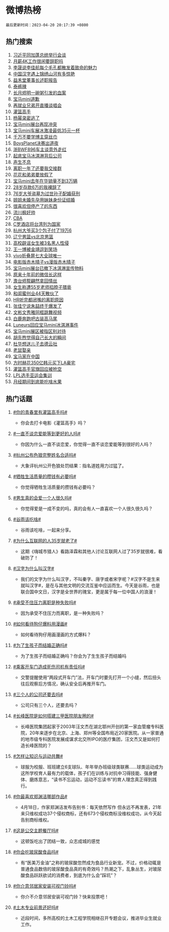 # 微博热榜

`最后更新时间：2023-04-20 20:17:39 +0800`

## 热门搜索

1. [习近平同加蓬总统举行会谈](https://m.weibo.cn/search?containerid=100103type%3D1%26t%3D10%26q%3D%23%E4%B9%A0%E8%BF%91%E5%B9%B3%E5%90%8C%E5%8A%A0%E8%93%AC%E6%80%BB%E7%BB%9F%E4%B8%BE%E8%A1%8C%E4%BC%9A%E8%B0%88%23&stream_entry_id=51&isnewpage=1&extparam=seat%3D1%26filter_type%3Drealtimehot%26pos%3D0%26c_type%3D51%26dgr%3D0%26cate%3D10103%26stream_entry_id%3D51%26display_time%3D1681993057%26pre_seqid%3D16819930570570481445&luicode=10000011&lfid=106003type%253D25%2526t%253D3%2526disable_hot%253D1%2526filter_type%253Drealtimehot)
1. [月薪4K工作很闲要辞职吗](https://m.weibo.cn/search?containerid=100103type%3D1%26t%3D10%26q%3D%23%E6%9C%88%E8%96%AA4K%E5%B7%A5%E4%BD%9C%E5%BE%88%E9%97%B2%E8%A6%81%E8%BE%9E%E8%81%8C%E5%90%97%23&stream_entry_id=31&isnewpage=1&extparam=seat%3D1%26filter_type%3Drealtimehot%26flag%3D2%26c_type%3D31%26cate%3D5001%26pos%3D0%26stream_entry_id%3D31%26realpos%3D1%26q%3D%2523%25E6%259C%2588%25E8%2596%25AA4K%25E5%25B7%25A5%25E4%25BD%259C%25E5%25BE%2588%25E9%2597%25B2%25E8%25A6%2581%25E8%25BE%259E%25E8%2581%258C%25E5%2590%2597%2523%26dgr%3D0%26band_rank%3D1%26lcate%3D5001%26display_time%3D1681993057%26pre_seqid%3D16819930570570481445&luicode=10000011&lfid=106003type%253D25%2526t%253D3%2526disable_hot%253D1%2526filter_type%253Drealtimehot)
1. [李晟说李佳航每个毛孔都散发着致命的魅力](https://m.weibo.cn/search?containerid=100103type%3D1%26t%3D10%26q%3D%23%E6%9D%8E%E6%99%9F%E8%AF%B4%E6%9D%8E%E4%BD%B3%E8%88%AA%E6%AF%8F%E4%B8%AA%E6%AF%9B%E5%AD%94%E9%83%BD%E6%95%A3%E5%8F%91%E7%9D%80%E8%87%B4%E5%91%BD%E7%9A%84%E9%AD%85%E5%8A%9B%23&stream_entry_id=31&isnewpage=1&extparam=seat%3D1%26filter_type%3Drealtimehot%26flag%3D0%26c_type%3D31%26cate%3D5001%26pos%3D1%26stream_entry_id%3D31%26realpos%3D2%26q%3D%2523%25E6%259D%258E%25E6%2599%259F%25E8%25AF%25B4%25E6%259D%258E%25E4%25BD%25B3%25E8%2588%25AA%25E6%25AF%258F%25E4%25B8%25AA%25E6%25AF%259B%25E5%25AD%2594%25E9%2583%25BD%25E6%2595%25A3%25E5%258F%2591%25E7%259D%2580%25E8%2587%25B4%25E5%2591%25BD%25E7%259A%2584%25E9%25AD%2585%25E5%258A%259B%2523%26dgr%3D0%26band_rank%3D2%26lcate%3D5001%26display_time%3D1681993057%26pre_seqid%3D16819930570570481445&luicode=10000011&lfid=106003type%253D25%2526t%253D3%2526disable_hot%253D1%2526filter_type%253Drealtimehot)
1. [中国汉字遇上锦绣山河有多惊艳](https://m.weibo.cn/search?containerid=100103type%3D1%26t%3D10%26q%3D%23%E4%B8%AD%E5%9B%BD%E6%B1%89%E5%AD%97%E9%81%87%E4%B8%8A%E9%94%A6%E7%BB%A3%E5%B1%B1%E6%B2%B3%E6%9C%89%E5%A4%9A%E6%83%8A%E8%89%B3%23&stream_entry_id=31&isnewpage=1&extparam=seat%3D1%26filter_type%3Drealtimehot%26flag%3D0%26c_type%3D31%26cate%3D5001%26pos%3D2%26stream_entry_id%3D31%26realpos%3D3%26q%3D%2523%25E4%25B8%25AD%25E5%259B%25BD%25E6%25B1%2589%25E5%25AD%2597%25E9%2581%2587%25E4%25B8%258A%25E9%2594%25A6%25E7%25BB%25A3%25E5%25B1%25B1%25E6%25B2%25B3%25E6%259C%2589%25E5%25A4%259A%25E6%2583%258A%25E8%2589%25B3%2523%26dgr%3D0%26band_rank%3D3%26lcate%3D5001%26display_time%3D1681993057%26pre_seqid%3D16819930570570481445&luicode=10000011&lfid=106003type%253D25%2526t%253D3%2526disable_hot%253D1%2526filter_type%253Drealtimehot)
1. [益禾堂董事长述职报告](https://m.weibo.cn/search?containerid=100103type%3D1%26t%3D10%26q%3D%23%E7%9B%8A%E7%A6%BE%E5%A0%82%E8%91%A3%E4%BA%8B%E9%95%BF%E8%BF%B0%E8%81%8C%E6%8A%A5%E5%91%8A%23&stream_entry_id=31&isnewpage=1&extparam=seat%3D1%26filter_type%3Drealtimehot%26c_type%3D31%26pos%3D3%26cate%3D5001%26topic_ad%3D1%26stream_entry_id%3D31%26q%3D%2523%25E7%259B%258A%25E7%25A6%25BE%25E5%25A0%2582%25E8%2591%25A3%25E4%25BA%258B%25E9%2595%25BF%25E8%25BF%25B0%25E8%2581%258C%25E6%258A%25A5%25E5%2591%258A%2523%26dgr%3D0%26band_rank%3D4%26lcate%3D5001%26adid%3D186822%26display_time%3D1681993057%26pre_seqid%3D16819930570570481445&luicode=10000011&lfid=106003type%253D25%2526t%253D3%2526disable_hot%253D1%2526filter_type%253Drealtimehot)
1. [泰裤辣](https://m.weibo.cn/search?containerid=100103type%3D1%26t%3D10%26q%3D%E6%B3%B0%E8%A3%A4%E8%BE%A3&stream_entry_id=31&isnewpage=1&extparam=seat%3D1%26filter_type%3Drealtimehot%26flag%3D1%26c_type%3D31%26cate%3D5001%26pos%3D4%26stream_entry_id%3D31%26realpos%3D4%26q%3D%25E6%25B3%25B0%25E8%25A3%25A4%25E8%25BE%25A3%26dgr%3D0%26band_rank%3D4%26lcate%3D5001%26display_time%3D1681993057%26pre_seqid%3D16819930570570481445&luicode=10000011&lfid=106003type%253D25%2526t%253D3%2526disable_hot%253D1%2526filter_type%253Drealtimehot)
1. [长月烬明一碗粥引发的血案](https://m.weibo.cn/search?containerid=100103type%3D1%26t%3D10%26q%3D%23%E9%95%BF%E6%9C%88%E7%83%AC%E6%98%8E%E4%B8%80%E7%A2%97%E7%B2%A5%E5%BC%95%E5%8F%91%E7%9A%84%E8%A1%80%E6%A1%88%23&stream_entry_id=31&isnewpage=1&extparam=seat%3D1%26filter_type%3Drealtimehot%26flag%3D1%26c_type%3D31%26cate%3D5001%26pos%3D5%26stream_entry_id%3D31%26realpos%3D5%26q%3D%2523%25E9%2595%25BF%25E6%259C%2588%25E7%2583%25AC%25E6%2598%258E%25E4%25B8%2580%25E7%25A2%2597%25E7%25B2%25A5%25E5%25BC%2595%25E5%258F%2591%25E7%259A%2584%25E8%25A1%2580%25E6%25A1%2588%2523%26dgr%3D0%26band_rank%3D5%26lcate%3D5001%26display_time%3D1681993057%26pre_seqid%3D16819930570570481445&luicode=10000011&lfid=106003type%253D25%2526t%253D3%2526disable_hot%253D1%2526filter_type%253Drealtimehot)
1. [宝马mini道歉](https://m.weibo.cn/search?containerid=100103type%3D1%26t%3D10%26q%3D%23%E5%AE%9D%E9%A9%ACmini%E9%81%93%E6%AD%89%23&stream_entry_id=31&isnewpage=1&extparam=seat%3D1%26filter_type%3Drealtimehot%26flag%3D16%26c_type%3D31%26cate%3D5001%26pos%3D6%26stream_entry_id%3D31%26realpos%3D6%26q%3D%2523%25E5%25AE%259D%25E9%25A9%25ACmini%25E9%2581%2593%25E6%25AD%2589%2523%26dgr%3D0%26band_rank%3D6%26lcate%3D5001%26display_time%3D1681993057%26pre_seqid%3D16819930570570481445&luicode=10000011&lfid=106003type%253D25%2526t%253D3%2526disable_hot%253D1%2526filter_type%253Drealtimehot)
1. [再就业兄弟开直播谈唱会](https://m.weibo.cn/search?containerid=100103type%3D1%26t%3D10%26q%3D%23%E5%86%8D%E5%B0%B1%E4%B8%9A%E5%85%84%E5%BC%9F%E5%BC%80%E7%9B%B4%E6%92%AD%E8%B0%88%E5%94%B1%E4%BC%9A%23&stream_entry_id=31&isnewpage=1&extparam=seat%3D1%26filter_type%3Drealtimehot%26c_type%3D31%26pos%3D7%26cate%3D5001%26topic_ad%3D1%26stream_entry_id%3D31%26q%3D%2523%25E5%2586%258D%25E5%25B0%25B1%25E4%25B8%259A%25E5%2585%2584%25E5%25BC%259F%25E5%25BC%2580%25E7%259B%25B4%25E6%2592%25AD%25E8%25B0%2588%25E5%2594%25B1%25E4%25BC%259A%2523%26dgr%3D0%26band_rank%3D7%26lcate%3D5001%26adid%3D186865%26display_time%3D1681993057%26pre_seqid%3D16819930570570481445&luicode=10000011&lfid=106003type%253D25%2526t%253D3%2526disable_hot%253D1%2526filter_type%253Drealtimehot)
1. [灌篮高手](https://m.weibo.cn/search?containerid=100103type%3D1%26t%3D10%26q%3D%E7%81%8C%E7%AF%AE%E9%AB%98%E6%89%8B&stream_entry_id=31&isnewpage=1&extparam=seat%3D1%26filter_type%3Drealtimehot%26flag%3D1%26c_type%3D31%26cate%3D5001%26pos%3D8%26stream_entry_id%3D31%26realpos%3D7%26q%3D%25E7%2581%258C%25E7%25AF%25AE%25E9%25AB%2598%25E6%2589%258B%26dgr%3D0%26band_rank%3D7%26lcate%3D5001%26display_time%3D1681993057%26pre_seqid%3D16819930570570481445&luicode=10000011&lfid=106003type%253D25%2526t%253D3%2526disable_hot%253D1%2526filter_type%253Drealtimehot)
1. [杨幂录密逃了](https://m.weibo.cn/search?containerid=100103type%3D1%26t%3D10%26q%3D%23%E6%9D%A8%E5%B9%82%E5%BD%95%E5%AF%86%E9%80%83%E4%BA%86%23&stream_entry_id=31&isnewpage=1&extparam=seat%3D1%26filter_type%3Drealtimehot%26flag%3D0%26c_type%3D31%26cate%3D5001%26pos%3D9%26stream_entry_id%3D31%26realpos%3D8%26q%3D%2523%25E6%259D%25A8%25E5%25B9%2582%25E5%25BD%2595%25E5%25AF%2586%25E9%2580%2583%25E4%25BA%2586%2523%26dgr%3D0%26band_rank%3D8%26lcate%3D5001%26display_time%3D1681993057%26pre_seqid%3D16819930570570481445&luicode=10000011&lfid=106003type%253D25%2526t%253D3%2526disable_hot%253D1%2526filter_type%253Drealtimehot)
1. [宝马mini展台再现冲突](https://m.weibo.cn/search?containerid=100103type%3D1%26t%3D10%26q%3D%23%E5%AE%9D%E9%A9%ACmini%E5%B1%95%E5%8F%B0%E5%86%8D%E7%8E%B0%E5%86%B2%E7%AA%81%23&stream_entry_id=31&isnewpage=1&extparam=seat%3D1%26filter_type%3Drealtimehot%26flag%3D1%26c_type%3D31%26cate%3D5001%26pos%3D10%26stream_entry_id%3D31%26realpos%3D9%26q%3D%2523%25E5%25AE%259D%25E9%25A9%25ACmini%25E5%25B1%2595%25E5%258F%25B0%25E5%2586%258D%25E7%258E%25B0%25E5%2586%25B2%25E7%25AA%2581%2523%26dgr%3D0%26band_rank%3D9%26lcate%3D5001%26display_time%3D1681993057%26pre_seqid%3D16819930570570481445&luicode=10000011&lfid=106003type%253D25%2526t%253D3%2526disable_hot%253D1%2526filter_type%253Drealtimehot)
1. [宝马mini车展冰激凌最低35元一杯](https://m.weibo.cn/search?containerid=100103type%3D1%26t%3D10%26q%3D%23%E5%AE%9D%E9%A9%ACmini%E8%BD%A6%E5%B1%95%E5%86%B0%E6%BF%80%E5%87%8C%E6%9C%80%E4%BD%8E35%E5%85%83%E4%B8%80%E6%9D%AF%23&stream_entry_id=31&isnewpage=1&extparam=seat%3D1%26filter_type%3Drealtimehot%26flag%3D0%26c_type%3D31%26cate%3D5001%26pos%3D11%26stream_entry_id%3D31%26realpos%3D10%26q%3D%2523%25E5%25AE%259D%25E9%25A9%25ACmini%25E8%25BD%25A6%25E5%25B1%2595%25E5%2586%25B0%25E6%25BF%2580%25E5%2587%258C%25E6%259C%2580%25E4%25BD%258E35%25E5%2585%2583%25E4%25B8%2580%25E6%259D%25AF%2523%26dgr%3D0%26band_rank%3D10%26lcate%3D5001%26display_time%3D1681993057%26pre_seqid%3D16819930570570481445&luicode=10000011&lfid=106003type%253D25%2526t%253D3%2526disable_hot%253D1%2526filter_type%253Drealtimehot)
1. [千万不要学博主穿丝巾](https://m.weibo.cn/search?containerid=100103type%3D1%26t%3D10%26q%3D%E5%8D%83%E4%B8%87%E4%B8%8D%E8%A6%81%E5%AD%A6%E5%8D%9A%E4%B8%BB%E7%A9%BF%E4%B8%9D%E5%B7%BE&stream_entry_id=31&isnewpage=1&extparam=seat%3D1%26filter_type%3Drealtimehot%26flag%3D1%26c_type%3D31%26cate%3D5001%26pos%3D12%26stream_entry_id%3D31%26realpos%3D11%26q%3D%25E5%258D%2583%25E4%25B8%2587%25E4%25B8%258D%25E8%25A6%2581%25E5%25AD%25A6%25E5%258D%259A%25E4%25B8%25BB%25E7%25A9%25BF%25E4%25B8%259D%25E5%25B7%25BE%26dgr%3D0%26band_rank%3D11%26lcate%3D5001%26display_time%3D1681993057%26pre_seqid%3D16819930570570481445&luicode=10000011&lfid=106003type%253D25%2526t%253D3%2526disable_hot%253D1%2526filter_type%253Drealtimehot)
1. [BoysPlanet决赛出道夜](https://m.weibo.cn/search?containerid=100103type%3D1%26t%3D10%26q%3D%23BoysPlanet%E5%86%B3%E8%B5%9B%E5%87%BA%E9%81%93%E5%A4%9C%23&stream_entry_id=31&isnewpage=1&extparam=seat%3D1%26filter_type%3Drealtimehot%26flag%3D1%26c_type%3D31%26cate%3D5001%26pos%3D13%26stream_entry_id%3D31%26realpos%3D12%26q%3D%2523BoysPlanet%25E5%2586%25B3%25E8%25B5%259B%25E5%2587%25BA%25E9%2581%2593%25E5%25A4%259C%2523%26dgr%3D0%26band_rank%3D12%26lcate%3D5001%26display_time%3D1681993057%26pre_seqid%3D16819930570570481445&luicode=10000011&lfid=106003type%253D25%2526t%253D3%2526disable_hot%253D1%2526filter_type%253Drealtimehot)
1. [浙BWF896车主谈意外走红](https://m.weibo.cn/search?containerid=100103type%3D1%26t%3D10%26q%3D%23%E6%B5%99BWF896%E8%BD%A6%E4%B8%BB%E8%B0%88%E6%84%8F%E5%A4%96%E8%B5%B0%E7%BA%A2%23&stream_entry_id=31&isnewpage=1&extparam=seat%3D1%26filter_type%3Drealtimehot%26flag%3D0%26c_type%3D31%26cate%3D5001%26pos%3D14%26stream_entry_id%3D31%26realpos%3D13%26q%3D%2523%25E6%25B5%2599BWF896%25E8%25BD%25A6%25E4%25B8%25BB%25E8%25B0%2588%25E6%2584%258F%25E5%25A4%2596%25E8%25B5%25B0%25E7%25BA%25A2%2523%26dgr%3D0%26band_rank%3D13%26lcate%3D5001%26display_time%3D1681993057%26pre_seqid%3D16819930570570481445&luicode=10000011&lfid=106003type%253D25%2526t%253D3%2526disable_hot%253D1%2526filter_type%253Drealtimehot)
1. [起底宝马冰淇淋背后公司](https://m.weibo.cn/search?containerid=100103type%3D1%26t%3D10%26q%3D%23%E8%B5%B7%E5%BA%95%E5%AE%9D%E9%A9%AC%E5%86%B0%E6%B7%87%E6%B7%8B%E8%83%8C%E5%90%8E%E5%85%AC%E5%8F%B8%23&stream_entry_id=31&isnewpage=1&extparam=seat%3D1%26filter_type%3Drealtimehot%26flag%3D0%26c_type%3D31%26cate%3D5001%26pos%3D15%26stream_entry_id%3D31%26realpos%3D14%26q%3D%2523%25E8%25B5%25B7%25E5%25BA%2595%25E5%25AE%259D%25E9%25A9%25AC%25E5%2586%25B0%25E6%25B7%2587%25E6%25B7%258B%25E8%2583%258C%25E5%2590%258E%25E5%2585%25AC%25E5%258F%25B8%2523%26dgr%3D0%26band_rank%3D14%26lcate%3D5001%26display_time%3D1681993057%26pre_seqid%3D16819930570570481445&luicode=10000011&lfid=106003type%253D25%2526t%253D3%2526disable_hot%253D1%2526filter_type%253Drealtimehot)
1. [声生不息](https://m.weibo.cn/search?containerid=100103type%3D1%26t%3D10%26q%3D%E5%A3%B0%E7%94%9F%E4%B8%8D%E6%81%AF&stream_entry_id=31&isnewpage=1&extparam=seat%3D1%26filter_type%3Drealtimehot%26flag%3D1%26c_type%3D31%26cate%3D5001%26pos%3D16%26stream_entry_id%3D31%26realpos%3D15%26q%3D%25E5%25A3%25B0%25E7%2594%259F%25E4%25B8%258D%25E6%2581%25AF%26dgr%3D0%26band_rank%3D15%26lcate%3D5001%26display_time%3D1681993057%26pre_seqid%3D16819930570570481445&luicode=10000011&lfid=106003type%253D25%2526t%253D3%2526disable_hot%253D1%2526filter_type%253Drealtimehot)
1. [离职一年了还要我交接群](https://m.weibo.cn/search?containerid=100103type%3D1%26t%3D10%26q%3D%23%E7%A6%BB%E8%81%8C%E4%B8%80%E5%B9%B4%E4%BA%86%E8%BF%98%E8%A6%81%E6%88%91%E4%BA%A4%E6%8E%A5%E7%BE%A4%23&stream_entry_id=31&isnewpage=1&extparam=seat%3D1%26filter_type%3Drealtimehot%26flag%3D0%26c_type%3D31%26cate%3D5001%26pos%3D17%26stream_entry_id%3D31%26realpos%3D16%26q%3D%2523%25E7%25A6%25BB%25E8%2581%258C%25E4%25B8%2580%25E5%25B9%25B4%25E4%25BA%2586%25E8%25BF%2598%25E8%25A6%2581%25E6%2588%2591%25E4%25BA%25A4%25E6%258E%25A5%25E7%25BE%25A4%2523%26dgr%3D0%26band_rank%3D16%26lcate%3D5001%26display_time%3D1681993057%26pre_seqid%3D16819930570570481445&luicode=10000011&lfid=106003type%253D25%2526t%253D3%2526disable_hot%253D1%2526filter_type%253Drealtimehot)
1. [花花和弟弟要放假了](https://m.weibo.cn/search?containerid=100103type%3D1%26t%3D10%26q%3D%23%E8%8A%B1%E8%8A%B1%E5%92%8C%E5%BC%9F%E5%BC%9F%E8%A6%81%E6%94%BE%E5%81%87%E4%BA%86%23&stream_entry_id=31&isnewpage=1&extparam=seat%3D1%26filter_type%3Drealtimehot%26flag%3D0%26c_type%3D31%26cate%3D5001%26pos%3D18%26stream_entry_id%3D31%26realpos%3D17%26q%3D%2523%25E8%258A%25B1%25E8%258A%25B1%25E5%2592%258C%25E5%25BC%259F%25E5%25BC%259F%25E8%25A6%2581%25E6%2594%25BE%25E5%2581%2587%25E4%25BA%2586%2523%26dgr%3D0%26band_rank%3D17%26lcate%3D5001%26display_time%3D1681993057%26pre_seqid%3D16819930570570481445&luicode=10000011&lfid=106003type%253D25%2526t%253D3%2526disable_hot%253D1%2526filter_type%253Drealtimehot)
1. [宝马mini去年在华销量不到3万辆](https://m.weibo.cn/search?containerid=100103type%3D1%26t%3D10%26q%3D%23%E5%AE%9D%E9%A9%ACmini%E5%8E%BB%E5%B9%B4%E5%9C%A8%E5%8D%8E%E9%94%80%E9%87%8F%E4%B8%8D%E5%88%B03%E4%B8%87%E8%BE%86%23&stream_entry_id=31&isnewpage=1&extparam=seat%3D1%26filter_type%3Drealtimehot%26flag%3D1%26c_type%3D31%26cate%3D5001%26pos%3D19%26stream_entry_id%3D31%26realpos%3D18%26q%3D%2523%25E5%25AE%259D%25E9%25A9%25ACmini%25E5%258E%25BB%25E5%25B9%25B4%25E5%259C%25A8%25E5%258D%258E%25E9%2594%2580%25E9%2587%258F%25E4%25B8%258D%25E5%2588%25B03%25E4%25B8%2587%25E8%25BE%2586%2523%26dgr%3D0%26band_rank%3D18%26lcate%3D5001%26display_time%3D1681993057%26pre_seqid%3D16819930570570481445&luicode=10000011&lfid=106003type%253D25%2526t%253D3%2526disable_hot%253D1%2526filter_type%253Drealtimehot)
1. [28岁存款6万的我裸辞了](https://m.weibo.cn/search?containerid=100103type%3D1%26t%3D10%26q%3D%2328%E5%B2%81%E5%AD%98%E6%AC%BE6%E4%B8%87%E7%9A%84%E6%88%91%E8%A3%B8%E8%BE%9E%E4%BA%86%23&stream_entry_id=31&isnewpage=1&extparam=seat%3D1%26filter_type%3Drealtimehot%26flag%3D0%26c_type%3D31%26cate%3D5001%26pos%3D20%26stream_entry_id%3D31%26realpos%3D19%26q%3D%252328%25E5%25B2%2581%25E5%25AD%2598%25E6%25AC%25BE6%25E4%25B8%2587%25E7%259A%2584%25E6%2588%2591%25E8%25A3%25B8%25E8%25BE%259E%25E4%25BA%2586%2523%26dgr%3D0%26band_rank%3D19%26lcate%3D5001%26display_time%3D1681993057%26pre_seqid%3D16819930570570481445&luicode=10000011&lfid=106003type%253D25%2526t%253D3%2526disable_hot%253D1%2526filter_type%253Drealtimehot)
1. [76岁大爷盗墓为过世孙子配婚获刑](https://m.weibo.cn/search?containerid=100103type%3D1%26t%3D10%26q%3D%2376%E5%B2%81%E5%A4%A7%E7%88%B7%E7%9B%97%E5%A2%93%E4%B8%BA%E8%BF%87%E4%B8%96%E5%AD%99%E5%AD%90%E9%85%8D%E5%A9%9A%E8%8E%B7%E5%88%91%23&stream_entry_id=31&isnewpage=1&extparam=seat%3D1%26filter_type%3Drealtimehot%26flag%3D0%26c_type%3D31%26cate%3D5001%26pos%3D21%26stream_entry_id%3D31%26realpos%3D20%26q%3D%252376%25E5%25B2%2581%25E5%25A4%25A7%25E7%2588%25B7%25E7%259B%2597%25E5%25A2%2593%25E4%25B8%25BA%25E8%25BF%2587%25E4%25B8%2596%25E5%25AD%2599%25E5%25AD%2590%25E9%2585%258D%25E5%25A9%259A%25E8%258E%25B7%25E5%2588%2591%2523%26dgr%3D0%26band_rank%3D20%26lcate%3D5001%26display_time%3D1681993057%26pre_seqid%3D16819930570570481445&luicode=10000011&lfid=106003type%253D25%2526t%253D3%2526disable_hot%253D1%2526filter_type%253Drealtimehot)
1. [姐姐未婚先孕用妹妹身份证结婚](https://m.weibo.cn/search?containerid=100103type%3D1%26t%3D10%26q%3D%23%E5%A7%90%E5%A7%90%E6%9C%AA%E5%A9%9A%E5%85%88%E5%AD%95%E7%94%A8%E5%A6%B9%E5%A6%B9%E8%BA%AB%E4%BB%BD%E8%AF%81%E7%BB%93%E5%A9%9A%23&stream_entry_id=31&isnewpage=1&extparam=seat%3D1%26filter_type%3Drealtimehot%26flag%3D1%26c_type%3D31%26cate%3D5001%26pos%3D22%26stream_entry_id%3D31%26realpos%3D21%26q%3D%2523%25E5%25A7%2590%25E5%25A7%2590%25E6%259C%25AA%25E5%25A9%259A%25E5%2585%2588%25E5%25AD%2595%25E7%2594%25A8%25E5%25A6%25B9%25E5%25A6%25B9%25E8%25BA%25AB%25E4%25BB%25BD%25E8%25AF%2581%25E7%25BB%2593%25E5%25A9%259A%2523%26dgr%3D0%26band_rank%3D21%26lcate%3D5001%26display_time%3D1681993057%26pre_seqid%3D16819930570570481445&luicode=10000011&lfid=106003type%253D25%2526t%253D3%2526disable_hot%253D1%2526filter_type%253Drealtimehot)
1. [很喜欢但停产了的东西](https://m.weibo.cn/search?containerid=100103type%3D1%26t%3D10%26q%3D%23%E5%BE%88%E5%96%9C%E6%AC%A2%E4%BD%86%E5%81%9C%E4%BA%A7%E4%BA%86%E7%9A%84%E4%B8%9C%E8%A5%BF%23&stream_entry_id=31&isnewpage=1&extparam=seat%3D1%26filter_type%3Drealtimehot%26flag%3D0%26c_type%3D31%26cate%3D5001%26pos%3D23%26stream_entry_id%3D31%26realpos%3D22%26q%3D%2523%25E5%25BE%2588%25E5%2596%259C%25E6%25AC%25A2%25E4%25BD%2586%25E5%2581%259C%25E4%25BA%25A7%25E4%25BA%2586%25E7%259A%2584%25E4%25B8%259C%25E8%25A5%25BF%2523%26dgr%3D0%26band_rank%3D22%26lcate%3D5001%26display_time%3D1681993057%26pre_seqid%3D16819930570570481445&luicode=10000011&lfid=106003type%253D25%2526t%253D3%2526disable_hot%253D1%2526filter_type%253Drealtimehot)
1. [流川枫好帅](https://m.weibo.cn/search?containerid=100103type%3D1%26t%3D10%26q%3D%E6%B5%81%E5%B7%9D%E6%9E%AB%E5%A5%BD%E5%B8%85&stream_entry_id=31&isnewpage=1&extparam=seat%3D1%26filter_type%3Drealtimehot%26flag%3D1%26c_type%3D31%26cate%3D5001%26pos%3D24%26stream_entry_id%3D31%26realpos%3D23%26q%3D%25E6%25B5%2581%25E5%25B7%259D%25E6%259E%25AB%25E5%25A5%25BD%25E5%25B8%2585%26dgr%3D0%26band_rank%3D23%26lcate%3D5001%26display_time%3D1681993057%26pre_seqid%3D16819930570570481445&luicode=10000011&lfid=106003type%253D25%2526t%253D3%2526disable_hot%253D1%2526filter_type%253Drealtimehot)
1. [CBA](https://m.weibo.cn/search?containerid=100103type%3D1%26t%3D10%26q%3DCBA&stream_entry_id=31&isnewpage=1&extparam=seat%3D1%26filter_type%3Drealtimehot%26flag%3D1%26c_type%3D31%26cate%3D5001%26pos%3D25%26stream_entry_id%3D31%26realpos%3D24%26q%3DCBA%26dgr%3D0%26band_rank%3D24%26lcate%3D5001%26display_time%3D1681993057%26pre_seqid%3D16819930570570481445&luicode=10000011&lfid=106003type%253D25%2526t%253D3%2526disable_hot%253D1%2526filter_type%253Drealtimehot)
1. [C罗酒店将台湾列为国家](https://m.weibo.cn/search?containerid=100103type%3D1%26t%3D10%26q%3D%23C%E7%BD%97%E9%85%92%E5%BA%97%E5%B0%86%E5%8F%B0%E6%B9%BE%E5%88%97%E4%B8%BA%E5%9B%BD%E5%AE%B6%23&stream_entry_id=31&isnewpage=1&extparam=seat%3D1%26filter_type%3Drealtimehot%26flag%3D0%26c_type%3D31%26cate%3D5001%26pos%3D26%26stream_entry_id%3D31%26realpos%3D25%26q%3D%2523C%25E7%25BD%2597%25E9%2585%2592%25E5%25BA%2597%25E5%25B0%2586%25E5%258F%25B0%25E6%25B9%25BE%25E5%2588%2597%25E4%25B8%25BA%25E5%259B%25BD%25E5%25AE%25B6%2523%26dgr%3D0%26band_rank%3D25%26lcate%3D5001%26display_time%3D1681993057%26pre_seqid%3D16819930570570481445&luicode=10000011&lfid=106003type%253D25%2526t%253D3%2526disable_hot%253D1%2526filter_type%253Drealtimehot)
1. [杭州大爷买3个包子付了19万6](https://m.weibo.cn/search?containerid=100103type%3D1%26t%3D10%26q%3D%23%E6%9D%AD%E5%B7%9E%E5%A4%A7%E7%88%B7%E4%B9%B03%E4%B8%AA%E5%8C%85%E5%AD%90%E4%BB%98%E4%BA%8619%E4%B8%876%23&stream_entry_id=31&isnewpage=1&extparam=seat%3D1%26filter_type%3Drealtimehot%26flag%3D0%26c_type%3D31%26cate%3D5001%26pos%3D27%26stream_entry_id%3D31%26realpos%3D26%26q%3D%2523%25E6%259D%25AD%25E5%25B7%259E%25E5%25A4%25A7%25E7%2588%25B7%25E4%25B9%25B03%25E4%25B8%25AA%25E5%258C%2585%25E5%25AD%2590%25E4%25BB%2598%25E4%25BA%258619%25E4%25B8%25876%2523%26dgr%3D0%26band_rank%3D26%26lcate%3D5001%26display_time%3D1681993057%26pre_seqid%3D16819930570570481445&luicode=10000011&lfid=106003type%253D25%2526t%253D3%2526disable_hot%253D1%2526filter_type%253Drealtimehot)
1. [辽宁男篮vs北京男篮](https://m.weibo.cn/search?containerid=100103type%3D1%26t%3D10%26q%3D%23%E8%BE%BD%E5%AE%81%E7%94%B7%E7%AF%AEvs%E5%8C%97%E4%BA%AC%E7%94%B7%E7%AF%AE%23&stream_entry_id=31&isnewpage=1&extparam=seat%3D1%26filter_type%3Drealtimehot%26flag%3D1%26c_type%3D31%26cate%3D5001%26pos%3D28%26stream_entry_id%3D31%26realpos%3D27%26q%3D%2523%25E8%25BE%25BD%25E5%25AE%2581%25E7%2594%25B7%25E7%25AF%25AEvs%25E5%258C%2597%25E4%25BA%25AC%25E7%2594%25B7%25E7%25AF%25AE%2523%26dgr%3D0%26band_rank%3D27%26lcate%3D5001%26display_time%3D1681993057%26pre_seqid%3D16819930570570481445&luicode=10000011&lfid=106003type%253D25%2526t%253D3%2526disable_hot%253D1%2526filter_type%253Drealtimehot)
1. [高校辟谣女生被3名黑人性侵](https://m.weibo.cn/search?containerid=100103type%3D1%26t%3D10%26q%3D%23%E9%AB%98%E6%A0%A1%E8%BE%9F%E8%B0%A3%E5%A5%B3%E7%94%9F%E8%A2%AB3%E5%90%8D%E9%BB%91%E4%BA%BA%E6%80%A7%E4%BE%B5%23&stream_entry_id=31&isnewpage=1&extparam=seat%3D1%26filter_type%3Drealtimehot%26flag%3D1%26c_type%3D31%26cate%3D5001%26pos%3D29%26stream_entry_id%3D31%26realpos%3D28%26q%3D%2523%25E9%25AB%2598%25E6%25A0%25A1%25E8%25BE%259F%25E8%25B0%25A3%25E5%25A5%25B3%25E7%2594%259F%25E8%25A2%25AB3%25E5%2590%258D%25E9%25BB%2591%25E4%25BA%25BA%25E6%2580%25A7%25E4%25BE%25B5%2523%26dgr%3D0%26band_rank%3D28%26lcate%3D5001%26display_time%3D1681993057%26pre_seqid%3D16819930570570481445&luicode=10000011&lfid=106003type%253D25%2526t%253D3%2526disable_hot%253D1%2526filter_type%253Drealtimehot)
1. [王一博被金靖逗到笑场](https://m.weibo.cn/search?containerid=100103type%3D1%26t%3D10%26q%3D%23%E7%8E%8B%E4%B8%80%E5%8D%9A%E8%A2%AB%E9%87%91%E9%9D%96%E9%80%97%E5%88%B0%E7%AC%91%E5%9C%BA%23&stream_entry_id=31&isnewpage=1&extparam=seat%3D1%26filter_type%3Drealtimehot%26flag%3D1%26c_type%3D31%26cate%3D5001%26pos%3D30%26stream_entry_id%3D31%26realpos%3D29%26q%3D%2523%25E7%258E%258B%25E4%25B8%2580%25E5%258D%259A%25E8%25A2%25AB%25E9%2587%2591%25E9%259D%2596%25E9%2580%2597%25E5%2588%25B0%25E7%25AC%2591%25E5%259C%25BA%2523%26dgr%3D0%26band_rank%3D29%26lcate%3D5001%26display_time%3D1681993057%26pre_seqid%3D16819930570570481445&luicode=10000011&lfid=106003type%253D25%2526t%253D3%2526disable_hot%253D1%2526filter_type%253Drealtimehot)
1. [vivo折叠屏七大全球唯一](https://m.weibo.cn/search?containerid=100103type%3D1%26t%3D10%26q%3D%23vivo%E6%8A%98%E5%8F%A0%E5%B1%8F%E4%B8%83%E5%A4%A7%E5%85%A8%E7%90%83%E5%94%AF%E4%B8%80%23&stream_entry_id=31&isnewpage=1&extparam=seat%3D1%26filter_type%3Drealtimehot%26flag%3D0%26c_type%3D31%26cate%3D5001%26pos%3D31%26stream_entry_id%3D31%26realpos%3D30%26q%3D%2523vivo%25E6%258A%2598%25E5%258F%25A0%25E5%25B1%258F%25E4%25B8%2583%25E5%25A4%25A7%25E5%2585%25A8%25E7%2590%2583%25E5%2594%25AF%25E4%25B8%2580%2523%26dgr%3D0%26band_rank%3D30%26lcate%3D5001%26adid%3D186995%26display_time%3D1681993057%26pre_seqid%3D16819930570570481445&luicode=10000011&lfid=106003type%253D25%2526t%253D3%2526disable_hot%253D1%2526filter_type%253Drealtimehot)
1. [电影版赤木晴子vs漫版赤木晴子](https://m.weibo.cn/search?containerid=100103type%3D1%26t%3D10%26q%3D%23%E7%94%B5%E5%BD%B1%E7%89%88%E8%B5%A4%E6%9C%A8%E6%99%B4%E5%AD%90vs%E6%BC%AB%E7%89%88%E8%B5%A4%E6%9C%A8%E6%99%B4%E5%AD%90%23&stream_entry_id=31&isnewpage=1&extparam=seat%3D1%26filter_type%3Drealtimehot%26flag%3D0%26c_type%3D31%26cate%3D5001%26pos%3D32%26stream_entry_id%3D31%26realpos%3D31%26q%3D%2523%25E7%2594%25B5%25E5%25BD%25B1%25E7%2589%2588%25E8%25B5%25A4%25E6%259C%25A8%25E6%2599%25B4%25E5%25AD%2590vs%25E6%25BC%25AB%25E7%2589%2588%25E8%25B5%25A4%25E6%259C%25A8%25E6%2599%25B4%25E5%25AD%2590%2523%26dgr%3D0%26band_rank%3D31%26lcate%3D5001%26display_time%3D1681993057%26pre_seqid%3D16819930570570481445&luicode=10000011&lfid=106003type%253D25%2526t%253D3%2526disable_hot%253D1%2526filter_type%253Drealtimehot)
1. [宝马mini展台已撤下冰淇淋宣传物料](https://m.weibo.cn/search?containerid=100103type%3D1%26t%3D10%26q%3D%23%E5%AE%9D%E9%A9%ACmini%E5%B1%95%E5%8F%B0%E5%B7%B2%E6%92%A4%E4%B8%8B%E5%86%B0%E6%B7%87%E6%B7%8B%E5%AE%A3%E4%BC%A0%E7%89%A9%E6%96%99%23&stream_entry_id=31&isnewpage=1&extparam=seat%3D1%26filter_type%3Drealtimehot%26flag%3D0%26c_type%3D31%26cate%3D5001%26pos%3D33%26stream_entry_id%3D31%26realpos%3D32%26q%3D%2523%25E5%25AE%259D%25E9%25A9%25ACmini%25E5%25B1%2595%25E5%258F%25B0%25E5%25B7%25B2%25E6%2592%25A4%25E4%25B8%258B%25E5%2586%25B0%25E6%25B7%2587%25E6%25B7%258B%25E5%25AE%25A3%25E4%25BC%25A0%25E7%2589%25A9%25E6%2596%2599%2523%26dgr%3D0%26band_rank%3D32%26lcate%3D5001%26display_time%3D1681993057%26pre_seqid%3D16819930570570481445&luicode=10000011&lfid=106003type%253D25%2526t%253D3%2526disable_hot%253D1%2526filter_type%253Drealtimehot)
1. [原来十年前的微信长这样](https://m.weibo.cn/search?containerid=100103type%3D1%26t%3D10%26q%3D%23%E5%8E%9F%E6%9D%A5%E5%8D%81%E5%B9%B4%E5%89%8D%E7%9A%84%E5%BE%AE%E4%BF%A1%E9%95%BF%E8%BF%99%E6%A0%B7%23&stream_entry_id=31&isnewpage=1&extparam=seat%3D1%26filter_type%3Drealtimehot%26flag%3D0%26c_type%3D31%26cate%3D5001%26pos%3D34%26stream_entry_id%3D31%26realpos%3D33%26q%3D%2523%25E5%258E%259F%25E6%259D%25A5%25E5%258D%2581%25E5%25B9%25B4%25E5%2589%258D%25E7%259A%2584%25E5%25BE%25AE%25E4%25BF%25A1%25E9%2595%25BF%25E8%25BF%2599%25E6%25A0%25B7%2523%26dgr%3D0%26band_rank%3D33%26lcate%3D5001%26display_time%3D1681993057%26pre_seqid%3D16819930570570481445&luicode=10000011&lfid=106003type%253D25%2526t%253D3%2526disable_hot%253D1%2526filter_type%253Drealtimehot)
1. [澹台烬帮翩然拿回情丝](https://m.weibo.cn/search?containerid=100103type%3D1%26t%3D10%26q%3D%23%E6%BE%B9%E5%8F%B0%E7%83%AC%E5%B8%AE%E7%BF%A9%E7%84%B6%E6%8B%BF%E5%9B%9E%E6%83%85%E4%B8%9D%23&stream_entry_id=31&isnewpage=1&extparam=seat%3D1%26filter_type%3Drealtimehot%26flag%3D1%26c_type%3D31%26cate%3D5001%26pos%3D35%26stream_entry_id%3D31%26realpos%3D34%26q%3D%2523%25E6%25BE%25B9%25E5%258F%25B0%25E7%2583%25AC%25E5%25B8%25AE%25E7%25BF%25A9%25E7%2584%25B6%25E6%258B%25BF%25E5%259B%259E%25E6%2583%2585%25E4%25B8%259D%2523%26dgr%3D0%26band_rank%3D34%26lcate%3D5001%26display_time%3D1681993057%26pre_seqid%3D16819930570570481445&luicode=10000011&lfid=106003type%253D25%2526t%253D3%2526disable_hot%253D1%2526filter_type%253Drealtimehot)
1. [女生称遭55岁老师掐脖子猥亵](https://m.weibo.cn/search?containerid=100103type%3D1%26t%3D10%26q%3D%23%E5%A5%B3%E7%94%9F%E7%A7%B0%E9%81%AD55%E5%B2%81%E8%80%81%E5%B8%88%E6%8E%90%E8%84%96%E5%AD%90%E7%8C%A5%E4%BA%B5%23&stream_entry_id=31&isnewpage=1&extparam=seat%3D1%26filter_type%3Drealtimehot%26flag%3D1%26c_type%3D31%26cate%3D5001%26pos%3D36%26stream_entry_id%3D31%26realpos%3D35%26q%3D%2523%25E5%25A5%25B3%25E7%2594%259F%25E7%25A7%25B0%25E9%2581%25AD55%25E5%25B2%2581%25E8%2580%2581%25E5%25B8%2588%25E6%258E%2590%25E8%2584%2596%25E5%25AD%2590%25E7%258C%25A5%25E4%25BA%25B5%2523%26dgr%3D0%26band_rank%3D35%26lcate%3D5001%26display_time%3D1681993057%26pre_seqid%3D16819930570570481445&luicode=10000011&lfid=106003type%253D25%2526t%253D3%2526disable_hot%253D1%2526filter_type%253Drealtimehot)
1. [和闺蜜创业44天散伙了](https://m.weibo.cn/search?containerid=100103type%3D1%26t%3D10%26q%3D%23%E5%92%8C%E9%97%BA%E8%9C%9C%E5%88%9B%E4%B8%9A44%E5%A4%A9%E6%95%A3%E4%BC%99%E4%BA%86%23&stream_entry_id=31&isnewpage=1&extparam=seat%3D1%26filter_type%3Drealtimehot%26flag%3D1%26c_type%3D31%26cate%3D5001%26pos%3D37%26stream_entry_id%3D31%26realpos%3D36%26q%3D%2523%25E5%2592%258C%25E9%2597%25BA%25E8%259C%259C%25E5%2588%259B%25E4%25B8%259A44%25E5%25A4%25A9%25E6%2595%25A3%25E4%25BC%2599%25E4%25BA%2586%2523%26dgr%3D0%26band_rank%3D36%26lcate%3D5001%26display_time%3D1681993057%26pre_seqid%3D16819930570570481445&luicode=10000011&lfid=106003type%253D25%2526t%253D3%2526disable_hot%253D1%2526filter_type%253Drealtimehot)
1. [HR听完都闭嘴的离职原因](https://m.weibo.cn/search?containerid=100103type%3D1%26t%3D10%26q%3D%23HR%E5%90%AC%E5%AE%8C%E9%83%BD%E9%97%AD%E5%98%B4%E7%9A%84%E7%A6%BB%E8%81%8C%E5%8E%9F%E5%9B%A0%23&stream_entry_id=31&isnewpage=1&extparam=seat%3D1%26filter_type%3Drealtimehot%26flag%3D0%26c_type%3D31%26cate%3D5001%26pos%3D38%26stream_entry_id%3D31%26realpos%3D37%26q%3D%2523HR%25E5%2590%25AC%25E5%25AE%258C%25E9%2583%25BD%25E9%2597%25AD%25E5%2598%25B4%25E7%259A%2584%25E7%25A6%25BB%25E8%2581%258C%25E5%258E%259F%25E5%259B%25A0%2523%26dgr%3D0%26band_rank%3D37%26lcate%3D5001%26display_time%3D1681993057%26pre_seqid%3D16819930570570481445&luicode=10000011&lfid=106003type%253D25%2526t%253D3%2526disable_hot%253D1%2526filter_type%253Drealtimehot)
1. [张佳宁说朱喆终于爆发了](https://m.weibo.cn/search?containerid=100103type%3D1%26t%3D10%26q%3D%23%E5%BC%A0%E4%BD%B3%E5%AE%81%E8%AF%B4%E6%9C%B1%E5%96%86%E7%BB%88%E4%BA%8E%E7%88%86%E5%8F%91%E4%BA%86%23&stream_entry_id=31&isnewpage=1&extparam=seat%3D1%26filter_type%3Drealtimehot%26flag%3D1%26c_type%3D31%26cate%3D5001%26pos%3D39%26stream_entry_id%3D31%26realpos%3D38%26q%3D%2523%25E5%25BC%25A0%25E4%25BD%25B3%25E5%25AE%2581%25E8%25AF%25B4%25E6%259C%25B1%25E5%2596%2586%25E7%25BB%2588%25E4%25BA%258E%25E7%2588%2586%25E5%258F%2591%25E4%25BA%2586%2523%26dgr%3D0%26band_rank%3D38%26lcate%3D5001%26display_time%3D1681993057%26pre_seqid%3D16819930570570481445&luicode=10000011&lfid=106003type%253D25%2526t%253D3%2526disable_hot%253D1%2526filter_type%253Drealtimehot)
1. [文彬文秀雅同框跳舞视频](https://m.weibo.cn/search?containerid=100103type%3D1%26t%3D10%26q%3D%23%E6%96%87%E5%BD%AC%E6%96%87%E7%A7%80%E9%9B%85%E5%90%8C%E6%A1%86%E8%B7%B3%E8%88%9E%E8%A7%86%E9%A2%91%23&stream_entry_id=31&isnewpage=1&extparam=seat%3D1%26filter_type%3Drealtimehot%26flag%3D0%26c_type%3D31%26cate%3D5001%26pos%3D40%26stream_entry_id%3D31%26realpos%3D39%26q%3D%2523%25E6%2596%2587%25E5%25BD%25AC%25E6%2596%2587%25E7%25A7%2580%25E9%259B%2585%25E5%2590%258C%25E6%25A1%2586%25E8%25B7%25B3%25E8%2588%259E%25E8%25A7%2586%25E9%25A2%2591%2523%26dgr%3D0%26band_rank%3D39%26lcate%3D5001%26display_time%3D1681993057%26pre_seqid%3D16819930570570481445&luicode=10000011&lfid=106003type%253D25%2526t%253D3%2526disable_hot%253D1%2526filter_type%253Drealtimehot)
1. [白鹿奔跑吧古装高马尾](https://m.weibo.cn/search?containerid=100103type%3D1%26t%3D10%26q%3D%23%E7%99%BD%E9%B9%BF%E5%A5%94%E8%B7%91%E5%90%A7%E5%8F%A4%E8%A3%85%E9%AB%98%E9%A9%AC%E5%B0%BE%23&stream_entry_id=31&isnewpage=1&extparam=seat%3D1%26filter_type%3Drealtimehot%26flag%3D1%26c_type%3D31%26cate%3D5001%26pos%3D41%26stream_entry_id%3D31%26realpos%3D40%26q%3D%2523%25E7%2599%25BD%25E9%25B9%25BF%25E5%25A5%2594%25E8%25B7%2591%25E5%2590%25A7%25E5%258F%25A4%25E8%25A3%2585%25E9%25AB%2598%25E9%25A9%25AC%25E5%25B0%25BE%2523%26dgr%3D0%26band_rank%3D40%26lcate%3D5001%26display_time%3D1681993057%26pre_seqid%3D16819930570570481445&luicode=10000011&lfid=106003type%253D25%2526t%253D3%2526disable_hot%253D1%2526filter_type%253Drealtimehot)
1. [Luneurs回应宝马mini冰淇淋事件](https://m.weibo.cn/search?containerid=100103type%3D1%26t%3D10%26q%3D%23Luneurs%E5%9B%9E%E5%BA%94%E5%AE%9D%E9%A9%ACmini%E5%86%B0%E6%B7%87%E6%B7%8B%E4%BA%8B%E4%BB%B6%23&stream_entry_id=31&isnewpage=1&extparam=seat%3D1%26filter_type%3Drealtimehot%26flag%3D0%26c_type%3D31%26cate%3D5001%26pos%3D42%26stream_entry_id%3D31%26realpos%3D41%26q%3D%2523Luneurs%25E5%259B%259E%25E5%25BA%2594%25E5%25AE%259D%25E9%25A9%25ACmini%25E5%2586%25B0%25E6%25B7%2587%25E6%25B7%258B%25E4%25BA%258B%25E4%25BB%25B6%2523%26dgr%3D0%26band_rank%3D41%26lcate%3D5001%26display_time%3D1681993057%26pre_seqid%3D16819930570570481445&luicode=10000011&lfid=106003type%253D25%2526t%253D3%2526disable_hot%253D1%2526filter_type%253Drealtimehot)
1. [宝马mini展区被指区别对待](https://m.weibo.cn/search?containerid=100103type%3D1%26t%3D10%26q%3D%23%E5%AE%9D%E9%A9%ACmini%E5%B1%95%E5%8C%BA%E8%A2%AB%E6%8C%87%E5%8C%BA%E5%88%AB%E5%AF%B9%E5%BE%85%23&stream_entry_id=31&isnewpage=1&extparam=seat%3D1%26filter_type%3Drealtimehot%26flag%3D0%26c_type%3D31%26cate%3D5001%26pos%3D43%26stream_entry_id%3D31%26realpos%3D42%26q%3D%2523%25E5%25AE%259D%25E9%25A9%25ACmini%25E5%25B1%2595%25E5%258C%25BA%25E8%25A2%25AB%25E6%258C%2587%25E5%258C%25BA%25E5%2588%25AB%25E5%25AF%25B9%25E5%25BE%2585%2523%26dgr%3D0%26band_rank%3D42%26lcate%3D5001%26display_time%3D1681993057%26pre_seqid%3D16819930570570481445&luicode=10000011&lfid=106003type%253D25%2526t%253D3%2526disable_hot%253D1%2526filter_type%253Drealtimehot)
1. [胡先煦觉得自己长大的瞬间](https://m.weibo.cn/search?containerid=100103type%3D1%26t%3D10%26q%3D%23%E8%83%A1%E5%85%88%E7%85%A6%E8%A7%89%E5%BE%97%E8%87%AA%E5%B7%B1%E9%95%BF%E5%A4%A7%E7%9A%84%E7%9E%AC%E9%97%B4%23&stream_entry_id=31&isnewpage=1&extparam=seat%3D1%26filter_type%3Drealtimehot%26flag%3D1%26c_type%3D31%26cate%3D5001%26pos%3D44%26stream_entry_id%3D31%26realpos%3D43%26q%3D%2523%25E8%2583%25A1%25E5%2585%2588%25E7%2585%25A6%25E8%25A7%2589%25E5%25BE%2597%25E8%2587%25AA%25E5%25B7%25B1%25E9%2595%25BF%25E5%25A4%25A7%25E7%259A%2584%25E7%259E%25AC%25E9%2597%25B4%2523%26dgr%3D0%26band_rank%3D43%26lcate%3D5001%26display_time%3D1681993057%26pre_seqid%3D16819930570570481445&luicode=10000011&lfid=106003type%253D25%2526t%253D3%2526disable_hot%253D1%2526filter_type%253Drealtimehot)
1. [杜华想送儿子去德云社](https://m.weibo.cn/search?containerid=100103type%3D1%26t%3D10%26q%3D%23%E6%9D%9C%E5%8D%8E%E6%83%B3%E9%80%81%E5%84%BF%E5%AD%90%E5%8E%BB%E5%BE%B7%E4%BA%91%E7%A4%BE%23&stream_entry_id=31&isnewpage=1&extparam=seat%3D1%26filter_type%3Drealtimehot%26flag%3D0%26c_type%3D31%26cate%3D5001%26pos%3D45%26stream_entry_id%3D31%26realpos%3D44%26q%3D%2523%25E6%259D%259C%25E5%258D%258E%25E6%2583%25B3%25E9%2580%2581%25E5%2584%25BF%25E5%25AD%2590%25E5%258E%25BB%25E5%25BE%25B7%25E4%25BA%2591%25E7%25A4%25BE%2523%26dgr%3D0%26band_rank%3D44%26lcate%3D5001%26display_time%3D1681993057%26pre_seqid%3D16819930570570481445&luicode=10000011&lfid=106003type%253D25%2526t%253D3%2526disable_hot%253D1%2526filter_type%253Drealtimehot)
1. [老鼠娶亲](https://m.weibo.cn/search?containerid=100103type%3D1%26t%3D10%26q%3D%E8%80%81%E9%BC%A0%E5%A8%B6%E4%BA%B2&stream_entry_id=31&isnewpage=1&extparam=seat%3D1%26filter_type%3Drealtimehot%26flag%3D1%26c_type%3D31%26cate%3D5001%26pos%3D46%26stream_entry_id%3D31%26realpos%3D45%26q%3D%25E8%2580%2581%25E9%25BC%25A0%25E5%25A8%25B6%25E4%25BA%25B2%26dgr%3D0%26band_rank%3D45%26lcate%3D5001%26display_time%3D1681993057%26pre_seqid%3D16819930570570481445&luicode=10000011&lfid=106003type%253D25%2526t%253D3%2526disable_hot%253D1%2526filter_type%253Drealtimehot)
1. [宝马家在中国](https://m.weibo.cn/search?containerid=100103type%3D1%26t%3D10%26q%3D%E5%AE%9D%E9%A9%AC%E5%AE%B6%E5%9C%A8%E4%B8%AD%E5%9B%BD&stream_entry_id=31&isnewpage=1&extparam=seat%3D1%26filter_type%3Drealtimehot%26flag%3D0%26c_type%3D31%26cate%3D5001%26pos%3D47%26stream_entry_id%3D31%26realpos%3D46%26q%3D%25E5%25AE%259D%25E9%25A9%25AC%25E5%25AE%25B6%25E5%259C%25A8%25E4%25B8%25AD%25E5%259B%25BD%26dgr%3D0%26band_rank%3D46%26lcate%3D5001%26display_time%3D1681993057%26pre_seqid%3D16819930570570481445&luicode=10000011&lfid=106003type%253D25%2526t%253D3%2526disable_hot%253D1%2526filter_type%253Drealtimehot)
1. [方时赫花350亿韩元买下LA豪宅](https://m.weibo.cn/search?containerid=100103type%3D1%26t%3D10%26q%3D%23%E6%96%B9%E6%97%B6%E8%B5%AB%E8%8A%B1350%E4%BA%BF%E9%9F%A9%E5%85%83%E4%B9%B0%E4%B8%8BLA%E8%B1%AA%E5%AE%85%23&stream_entry_id=31&isnewpage=1&extparam=seat%3D1%26filter_type%3Drealtimehot%26flag%3D1%26c_type%3D31%26cate%3D5001%26pos%3D48%26stream_entry_id%3D31%26realpos%3D47%26q%3D%2523%25E6%2596%25B9%25E6%2597%25B6%25E8%25B5%25AB%25E8%258A%25B1350%25E4%25BA%25BF%25E9%259F%25A9%25E5%2585%2583%25E4%25B9%25B0%25E4%25B8%258BLA%25E8%25B1%25AA%25E5%25AE%2585%2523%26dgr%3D0%26band_rank%3D47%26lcate%3D5001%26display_time%3D1681993057%26pre_seqid%3D16819930570570481445&luicode=10000011&lfid=106003type%253D25%2526t%253D3%2526disable_hot%253D1%2526filter_type%253Drealtimehot)
1. [灌篮高手官旗回应被抢空](https://m.weibo.cn/search?containerid=100103type%3D1%26t%3D10%26q%3D%23%E7%81%8C%E7%AF%AE%E9%AB%98%E6%89%8B%E5%AE%98%E6%97%97%E5%9B%9E%E5%BA%94%E8%A2%AB%E6%8A%A2%E7%A9%BA%23&stream_entry_id=31&isnewpage=1&extparam=seat%3D1%26filter_type%3Drealtimehot%26flag%3D1%26c_type%3D31%26cate%3D5001%26pos%3D49%26stream_entry_id%3D31%26realpos%3D48%26q%3D%2523%25E7%2581%258C%25E7%25AF%25AE%25E9%25AB%2598%25E6%2589%258B%25E5%25AE%2598%25E6%2597%2597%25E5%259B%259E%25E5%25BA%2594%25E8%25A2%25AB%25E6%258A%25A2%25E7%25A9%25BA%2523%26dgr%3D0%26band_rank%3D48%26lcate%3D5001%26display_time%3D1681993057%26pre_seqid%3D16819930570570481445&luicode=10000011&lfid=106003type%253D25%2526t%253D3%2526disable_hot%253D1%2526filter_type%253Drealtimehot)
1. [LPL选手亚运会集训](https://m.weibo.cn/search?containerid=100103type%3D1%26t%3D10%26q%3D%23LPL%E9%80%89%E6%89%8B%E4%BA%9A%E8%BF%90%E4%BC%9A%E9%9B%86%E8%AE%AD%23&stream_entry_id=31&isnewpage=1&extparam=seat%3D1%26filter_type%3Drealtimehot%26flag%3D0%26c_type%3D31%26cate%3D5001%26pos%3D50%26stream_entry_id%3D31%26realpos%3D49%26q%3D%2523LPL%25E9%2580%2589%25E6%2589%258B%25E4%25BA%259A%25E8%25BF%2590%25E4%25BC%259A%25E9%259B%2586%25E8%25AE%25AD%2523%26dgr%3D0%26band_rank%3D49%26lcate%3D5001%26display_time%3D1681993057%26pre_seqid%3D16819930570570481445&luicode=10000011&lfid=106003type%253D25%2526t%253D3%2526disable_hot%253D1%2526filter_type%253Drealtimehot)
1. [月经期间到底能吃啥水果](https://m.weibo.cn/search?containerid=100103type%3D1%26t%3D10%26q%3D%23%E6%9C%88%E7%BB%8F%E6%9C%9F%E9%97%B4%E5%88%B0%E5%BA%95%E8%83%BD%E5%90%83%E5%95%A5%E6%B0%B4%E6%9E%9C%23&stream_entry_id=31&isnewpage=1&extparam=seat%3D1%26filter_type%3Drealtimehot%26flag%3D0%26c_type%3D31%26cate%3D5001%26pos%3D51%26stream_entry_id%3D31%26realpos%3D50%26q%3D%2523%25E6%259C%2588%25E7%25BB%258F%25E6%259C%259F%25E9%2597%25B4%25E5%2588%25B0%25E5%25BA%2595%25E8%2583%25BD%25E5%2590%2583%25E5%2595%25A5%25E6%25B0%25B4%25E6%259E%259C%2523%26dgr%3D0%26band_rank%3D50%26lcate%3D5001%26display_time%3D1681993057%26pre_seqid%3D16819930570570481445&luicode=10000011&lfid=106003type%253D25%2526t%253D3%2526disable_hot%253D1%2526filter_type%253Drealtimehot)

## 热门话题

1. [#你的青春里有灌篮高手吗#](https://m.weibo.cn/search?containerid=231522type%3D1%26t%3D10%26q%3D%23%E4%BD%A0%E7%9A%84%E9%9D%92%E6%98%A5%E9%87%8C%E6%9C%89%E7%81%8C%E7%AF%AE%E9%AB%98%E6%89%8B%E5%90%97%23&stream_entry_id=128&isnewpage=1&extparam=seat%3D1%26c_type%3D128%26lcate%3D5004%26dgr%3D0%26cate%3D5004%26pos%3D1-0-0%26unitid%3D1681974774325%26display_time%3D1681993059%26pre_seqid%3D1681993059145027381227&luicode=10000011&lfid=231648_-_4)
    - 你会去打卡电影《灌篮高手》吗？

1. [#一直不谈恋爱能等到更好的人吗#](https://m.weibo.cn/search?containerid=231522type%3D1%26t%3D10%26q%3D%23%E4%B8%80%E7%9B%B4%E4%B8%8D%E8%B0%88%E6%81%8B%E7%88%B1%E8%83%BD%E7%AD%89%E5%88%B0%E6%9B%B4%E5%A5%BD%E7%9A%84%E4%BA%BA%E5%90%97%23&stream_entry_id=128&isnewpage=1&extparam=seat%3D1%26c_type%3D128%26lcate%3D5004%26dgr%3D0%26cate%3D5004%26pos%3D1-0-1%26unitid%3D1681900669202%26display_time%3D1681993059%26pre_seqid%3D1681993059145027381227&luicode=10000011&lfid=231648_-_4)
    - 你因为什么一直不谈恋爱，你觉得一直不谈恋爱能等到很好的人吗？

1. [#杭州公布色狼完整姓名合适吗#](https://m.weibo.cn/search?containerid=231522type%3D1%26t%3D10%26q%3D%23%E6%9D%AD%E5%B7%9E%E5%85%AC%E5%B8%83%E8%89%B2%E7%8B%BC%E5%AE%8C%E6%95%B4%E5%A7%93%E5%90%8D%E5%90%88%E9%80%82%E5%90%97%23&stream_entry_id=128&isnewpage=1&extparam=seat%3D1%26c_type%3D128%26lcate%3D5004%26dgr%3D0%26cate%3D5004%26pos%3D1-0-2%26unitid%3D1681895881960%26display_time%3D1681993059%26pre_seqid%3D1681993059145027381227&luicode=10000011&lfid=231648_-_4)
    - 大象评杭州公开色狼处罚结果：指名道姓用力过猛了。

1. [#牺牲生活质量的攒钱有必要吗#](https://m.weibo.cn/search?containerid=231522type%3D1%26t%3D10%26q%3D%23%E7%89%BA%E7%89%B2%E7%94%9F%E6%B4%BB%E8%B4%A8%E9%87%8F%E7%9A%84%E6%94%92%E9%92%B1%E6%9C%89%E5%BF%85%E8%A6%81%E5%90%97%23&stream_entry_id=128&isnewpage=1&extparam=seat%3D1%26c_type%3D128%26lcate%3D5004%26dgr%3D0%26cate%3D5004%26pos%3D1-0-3%26unitid%3D1681917511546%26display_time%3D1681993059%26pre_seqid%3D1681993059145027381227&luicode=10000011&lfid=231648_-_4)
    - 你觉得牺牲生活质量的攒钱有必要吗？

1. [#男生真的会爱一个人很久吗#](https://m.weibo.cn/search?containerid=231522type%3D1%26t%3D10%26q%3D%23%E7%94%B7%E7%94%9F%E7%9C%9F%E7%9A%84%E4%BC%9A%E7%88%B1%E4%B8%80%E4%B8%AA%E4%BA%BA%E5%BE%88%E4%B9%85%E5%90%97%23&stream_entry_id=128&isnewpage=1&extparam=seat%3D1%26c_type%3D128%26lcate%3D5004%26dgr%3D0%26cate%3D5004%26pos%3D1-0-4%26unitid%3D1681981371273%26display_time%3D1681993059%26pre_seqid%3D1681993059145027381227&luicode=10000011&lfid=231648_-_4)
    - 你觉得爱是一成不变的吗，真的会有人一直喜欢一个人很久很久吗？

1. [#谷雨该吃啥#](https://m.weibo.cn/search?containerid=231522type%3D1%26t%3D10%26q%3D%23%E8%B0%B7%E9%9B%A8%E8%AF%A5%E5%90%83%E5%95%A5%23&stream_entry_id=128&isnewpage=1&extparam=seat%3D1%26c_type%3D128%26lcate%3D5004%26dgr%3D0%26cate%3D5004%26pos%3D1-0-5%26unitid%3D1681954387436%26display_time%3D1681993059%26pre_seqid%3D1681993059145027381227&luicode=10000011&lfid=231648_-_4)
    - 谷雨该吃啥，一起来分享。

1. [#为什么互联网的人35岁就老了#](https://m.weibo.cn/search?containerid=231522type%3D1%26t%3D10%26q%3D%23%E4%B8%BA%E4%BB%80%E4%B9%88%E4%BA%92%E8%81%94%E7%BD%91%E7%9A%84%E4%BA%BA35%E5%B2%81%E5%B0%B1%E8%80%81%E4%BA%86%23&stream_entry_id=128&isnewpage=1&extparam=seat%3D1%26c_type%3D128%26lcate%3D5004%26dgr%3D0%26cate%3D5004%26pos%3D1-0-6%26unitid%3D1681982275791%26display_time%3D1681993059%26pre_seqid%3D1681993059145027381227&luicode=10000011&lfid=231648_-_4)
    - 这期《嗨城市猎人》看路泽霖和其他人讨论互联网人过了35岁就很难，看破防了！

1. [#汉字为什么叫汉字#](https://m.weibo.cn/search?containerid=231522type%3D1%26t%3D10%26q%3D%23%E6%B1%89%E5%AD%97%E4%B8%BA%E4%BB%80%E4%B9%88%E5%8F%AB%E6%B1%89%E5%AD%97%23&stream_entry_id=128&isnewpage=1&extparam=seat%3D1%26c_type%3D128%26lcate%3D5004%26dgr%3D0%26cate%3D5004%26pos%3D1-0-7%26unitid%3D1681966412962%26display_time%3D1681993059%26pre_seqid%3D1681993059145027381227&luicode=10000011&lfid=231648_-_4)
    - 我们的文字为什么叫汉字，不叫秦字、唐字或者宋字呢？#汉字不是生来就叫汉字#，是在与其他文明的交流互鉴中应运而生。今天是谷雨，也是联合国中文日，汉字是全世界的瑰宝，更是属于每一位中国人的浪漫！

1. [#承受不住压力离职是种失败吗#](https://m.weibo.cn/search?containerid=231522type%3D1%26t%3D10%26q%3D%23%E6%89%BF%E5%8F%97%E4%B8%8D%E4%BD%8F%E5%8E%8B%E5%8A%9B%E7%A6%BB%E8%81%8C%E6%98%AF%E7%A7%8D%E5%A4%B1%E8%B4%A5%E5%90%97%23&stream_entry_id=128&isnewpage=1&extparam=seat%3D1%26c_type%3D128%26lcate%3D5004%26dgr%3D0%26cate%3D5004%26pos%3D1-0-8%26unitid%3D1681859868235%26display_time%3D1681993059%26pre_seqid%3D1681993059145027381227&luicode=10000011&lfid=231648_-_4)
    - 因为承受不住压力而离职，是一种失败吗？

1. [#如何看待狗仔爆料用漫画#](https://m.weibo.cn/search?containerid=231522type%3D1%26t%3D10%26q%3D%23%E5%A6%82%E4%BD%95%E7%9C%8B%E5%BE%85%E7%8B%97%E4%BB%94%E7%88%86%E6%96%99%E7%94%A8%E6%BC%AB%E7%94%BB%23&stream_entry_id=128&isnewpage=1&extparam=seat%3D1%26c_type%3D128%26lcate%3D5004%26dgr%3D0%26cate%3D5004%26pos%3D1-0-9%26unitid%3D1681982262641%26display_time%3D1681993059%26pre_seqid%3D1681993059145027381227&luicode=10000011&lfid=231648_-_4)
    - 如何看待狗仔用画漫画的方式爆料？

1. [#为了生孩子而结婚正确吗#](https://m.weibo.cn/search?containerid=231522type%3D1%26t%3D10%26q%3D%23%E4%B8%BA%E4%BA%86%E7%94%9F%E5%AD%A9%E5%AD%90%E8%80%8C%E7%BB%93%E5%A9%9A%E6%AD%A3%E7%A1%AE%E5%90%97%23&stream_entry_id=128&isnewpage=1&extparam=seat%3D1%26c_type%3D128%26lcate%3D5004%26dgr%3D0%26cate%3D5004%26pos%3D1-0-10%26unitid%3D1681991554561%26display_time%3D1681993059%26pre_seqid%3D1681993059145027381227&luicode=10000011&lfid=231648_-_4)
    - 为了生孩子而结婚正确吗？你会为了生生孩子而结婚吗

1. [#乘客开车门造成死伤司机有责任吗#](https://m.weibo.cn/search?containerid=231522type%3D1%26t%3D10%26q%3D%23%E4%B9%98%E5%AE%A2%E5%BC%80%E8%BD%A6%E9%97%A8%E9%80%A0%E6%88%90%E6%AD%BB%E4%BC%A4%E5%8F%B8%E6%9C%BA%E6%9C%89%E8%B4%A3%E4%BB%BB%E5%90%97%23&stream_entry_id=128&isnewpage=1&extparam=seat%3D1%26c_type%3D128%26lcate%3D5004%26dgr%3D0%26cate%3D5004%26pos%3D1-0-11%26unitid%3D1681977766929%26display_time%3D1681993059%26pre_seqid%3D1681993059145027381227&luicode=10000011&lfid=231648_-_4)
    - 交警提醒使用“两段式开车门”法，开车门时要先打开一个小缝，然后扭头往后观察后方情况，确认安全后再推开车门。

1. [#三个人的公司还要去吗#](https://m.weibo.cn/search?containerid=231522type%3D1%26t%3D10%26q%3D%23%E4%B8%89%E4%B8%AA%E4%BA%BA%E7%9A%84%E5%85%AC%E5%8F%B8%E8%BF%98%E8%A6%81%E5%8E%BB%E5%90%97%23&stream_entry_id=128&isnewpage=1&extparam=seat%3D1%26c_type%3D128%26lcate%3D5004%26dgr%3D0%26cate%3D5004%26pos%3D1-0-12%26unitid%3D1681981968344%26display_time%3D1681993059%26pre_seqid%3D1681993059145027381227&luicode=10000011&lfid=231648_-_4)
    - 公司只有三个人，还要去吗？

1. [#长峰医院是如何搭建三甲医院朋友圈的#](https://m.weibo.cn/search?containerid=231522type%3D1%26t%3D10%26q%3D%23%E9%95%BF%E5%B3%B0%E5%8C%BB%E9%99%A2%E6%98%AF%E5%A6%82%E4%BD%95%E6%90%AD%E5%BB%BA%E4%B8%89%E7%94%B2%E5%8C%BB%E9%99%A2%E6%9C%8B%E5%8F%8B%E5%9C%88%E7%9A%84%23&stream_entry_id=128&isnewpage=1&extparam=seat%3D1%26c_type%3D128%26lcate%3D5004%26dgr%3D0%26cate%3D5004%26pos%3D1-0-13%26unitid%3D1681915440545%26display_time%3D1681993059%26pre_seqid%3D1681993059145027381227&luicode=10000011&lfid=231648_-_4)
    - 长峰医院集团起家于2003年汪文杰在湖北鄂州开创的第一家血管瘤专科医院，20年来逐步在北京、上海、郑州等全国布局近20家医院。从一家普通的地市级专科医院发展成谋求北交所IPO的医疗集团，汪文杰又是如何打造长峰医院的？

1. [#怎样让知识与运动共舞#](https://m.weibo.cn/search?containerid=231522type%3D1%26t%3D10%26q%3D%23%E6%80%8E%E6%A0%B7%E8%AE%A9%E7%9F%A5%E8%AF%86%E4%B8%8E%E8%BF%90%E5%8A%A8%E5%85%B1%E8%88%9E%23&stream_entry_id=128&isnewpage=1&extparam=seat%3D1%26c_type%3D128%26lcate%3D5004%26dgr%3D0%26cate%3D5004%26pos%3D1-0-14%26unitid%3D1681896495434%26display_time%3D1681993059%26pre_seqid%3D1681993059145027381227&luicode=10000011&lfid=231648_-_4)
    - 球服为校服、班班建立6支球队、年年举办班级球类联赛……球类运动成为这所学校育人最有力的载体，孩子们在训练与对抗中习得技能、强身健体、磨炼意志，“读书不忘运动，运动不忘读书”的育人理念真正得到践行。

1. [#你最喜欢郑渊洁哪部作品#](https://m.weibo.cn/search?containerid=231522type%3D1%26t%3D10%26q%3D%23%E4%BD%A0%E6%9C%80%E5%96%9C%E6%AC%A2%E9%83%91%E6%B8%8A%E6%B4%81%E5%93%AA%E9%83%A8%E4%BD%9C%E5%93%81%23&stream_entry_id=128&isnewpage=1&extparam=seat%3D1%26c_type%3D128%26lcate%3D5004%26dgr%3D0%26cate%3D5004%26pos%3D1-0-15%26unitid%3D1681866473215%26display_time%3D1681993059%26pre_seqid%3D1681993059145027381227&luicode=10000011&lfid=231648_-_4)
    - 4月18日，作家郑渊洁发布告别书：每天依然写作 但永远不再发表，21年来只维权成功37个侵权商标，还有673个侵权商标没维权成功，从今天起告别商标维权。

1. [#这是公交主题餐厅吗#](https://m.weibo.cn/search?containerid=231522type%3D1%26t%3D10%26q%3D%23%E8%BF%99%E6%98%AF%E5%85%AC%E4%BA%A4%E4%B8%BB%E9%A2%98%E9%A4%90%E5%8E%85%E5%90%97%23&stream_entry_id=128&isnewpage=1&extparam=seat%3D1%26c_type%3D128%26lcate%3D5004%26dgr%3D0%26cate%3D5004%26pos%3D1-0-16%26unitid%3D1681908783777%26display_time%3D1681993059%26pre_seqid%3D1681993059145027381227&luicode=10000011&lfid=231648_-_4)
    - 这顿饭吃出了团结一致，众志成城的感觉

1. [#你会吃玻尿酸食品吗#](https://m.weibo.cn/search?containerid=231522type%3D1%26t%3D10%26q%3D%23%E4%BD%A0%E4%BC%9A%E5%90%83%E7%8E%BB%E5%B0%BF%E9%85%B8%E9%A3%9F%E5%93%81%E5%90%97%23&stream_entry_id=128&isnewpage=1&extparam=seat%3D1%26c_type%3D128%26lcate%3D5004%26dgr%3D0%26cate%3D5004%26pos%3D1-0-17%26unitid%3D1681875798344%26display_time%3D1681993059%26pre_seqid%3D1681993059145027381227&luicode=10000011&lfid=231648_-_4)
    - 有“医美万金油”之称的玻尿酸忽然成为食品行业新宠。不过，价格动辄是普通食品数倍的玻尿酸食品真的有奇效吗？热潮之下，乱象丛生，对玻尿酸食品跃跃欲试的消费者，到底为什么会“踩坑”？

1. [#你介意邻居家安装可视门铃吗#](https://m.weibo.cn/search?containerid=231522type%3D1%26t%3D10%26q%3D%23%E4%BD%A0%E4%BB%8B%E6%84%8F%E9%82%BB%E5%B1%85%E5%AE%B6%E5%AE%89%E8%A3%85%E5%8F%AF%E8%A7%86%E9%97%A8%E9%93%83%E5%90%97%23&stream_entry_id=128&isnewpage=1&extparam=seat%3D1%26c_type%3D128%26lcate%3D5004%26dgr%3D0%26cate%3D5004%26pos%3D1-0-18%26unitid%3D1681823307774%26display_time%3D1681993059%26pre_seqid%3D1681993059145027381227&luicode=10000011&lfid=231648_-_4)
    - 你介不介意邻居安装可视门铃？快来投票吧！

1. [#土木专业前景还好吗#](https://m.weibo.cn/search?containerid=231522type%3D1%26t%3D10%26q%3D%23%E5%9C%9F%E6%9C%A8%E4%B8%93%E4%B8%9A%E5%89%8D%E6%99%AF%E8%BF%98%E5%A5%BD%E5%90%97%23&stream_entry_id=128&isnewpage=1&extparam=seat%3D1%26c_type%3D128%26lcate%3D5004%26dgr%3D0%26cate%3D5004%26pos%3D1-0-19%26unitid%3D1681975716658%26display_time%3D1681993059%26pre_seqid%3D1681993059145027381227&luicode=10000011&lfid=231648_-_4)
    - 近段时间，多所高校的土木工程学院相继召开专题会议，推进毕业生就业工作。

